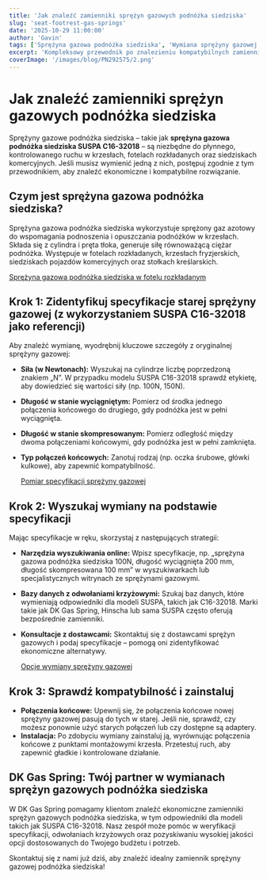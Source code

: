 ```yaml
---
title: 'Jak znaleźć zamienniki sprężyn gazowych podnóżka siedziska'
slug: 'seat-footrest-gas-springs'
date: '2025-10-29 11:00:00'
author: 'Gavin'
tags: ['Sprężyna gazowa podnóżka siedziska', 'Wymiana sprężyny gazowej', 'SUSPA C16-32018', 'Specyfikacje sprężyny gazowej', 'DKGASSPRING', 'Odwołania krzyżowe']
excerpt: 'Kompleksowy przewodnik po znalezieniu kompatybilnych zamienników sprężyn gazowych podnóżka siedziska, obejmujący kluczowe specyfikacje, wyszukiwanie alternatyw, weryfikację wymiarów, konsultacje z dostawcami oraz unikanie typowych błędów.'
coverImage: '/images/blog/PN292575/2.png'
---
```


# Jak znaleźć zamienniki sprężyn gazowych podnóżka siedziska

Sprężyny gazowe podnóżka siedziska – takie jak **sprężyna gazowa podnóżka siedziska SUSPA C16-32018** – są niezbędne do płynnego, kontrolowanego ruchu w krzesłach, fotelach rozkładanych oraz siedziskach komercyjnych. Jeśli musisz wymienić jedną z nich, postępuj zgodnie z tym przewodnikiem, aby znaleźć ekonomiczne i kompatybilne rozwiązanie.

## Czym jest sprężyna gazowa podnóżka siedziska?

Sprężyna gazowa podnóżka siedziska wykorzystuje sprężony gaz azotowy do wspomagania podnoszenia i opuszczania podnóżków w krzesłach. Składa się z cylindra i pręta tłoka, generuje siłę równoważącą ciężar podnóżka. Występuje w fotelach rozkładanych, krzesłach fryzjerskich, siedziskach pojazdów komercyjnych oraz stołkach kreślarskich.

[Sprężyna gazowa podnóżka siedziska w fotelu rozkładanym](https://via.placeholder.com/600x400?text=Seat+Footrest+Gas+Spring+in+Recliner)

## Krok 1: Zidentyfikuj specyfikacje starej sprężyny gazowej (z wykorzystaniem SUSPA C16-32018 jako referencji)

Aby znaleźć wymianę, wyodrębnij kluczowe szczegóły z oryginalnej sprężyny gazowej:

- **Siła (w Newtonach):** Wyszukaj na cylindrze liczbę poprzedzoną znakiem „N”. W przypadku modelu SUSPA C16-32018 sprawdź etykietę, aby dowiedzieć się wartości siły (np. 100N, 150N).
- **Długość w stanie wyciągniętym:** Pomierz od środka jednego połączenia końcowego do drugiego, gdy podnóżka jest w pełni wyciągnięta.
- **Długość w stanie skompresowanym:** Pomierz odległość między dwoma połączeniami końcowymi, gdy podnóżka jest w pełni zamknięta.
- **Typ połączeń końcowych:** Zanotuj rodzaj (np. oczka śrubowe, główki kulkowe), aby zapewnić kompatybilność.
    
    [Pomiar specyfikacji sprężyny gazowej](https://via.placeholder.com/600x400?text=Measuring+Seat+Footrest+Gas+Spring+Specifications)
    

## Krok 2: Wyszukaj wymiany na podstawie specyfikacji

Mając specyfikacje w ręku, skorzystaj z następujących strategii:

- **Narzędzia wyszukiwania online:** Wpisz specyfikacje, np. „sprężyna gazowa podnóżka siedziska 100N, długość wyciągnięta 200 mm, długość skompresowana 100 mm” w wyszukiwarkach lub specjalistycznych witrynach ze sprężynami gazowymi.
- **Bazy danych z odwołaniami krzyżowymi:** Szukaj baz danych, które wymieniają odpowiedniki dla modeli SUSPA, takich jak C16-32018. Marki takie jak DK Gas Spring, Hinscha lub sama SUSPA często oferują bezpośrednie zamienniki.
- **Konsultacje z dostawcami:** Skontaktuj się z dostawcami sprężyn gazowych i podaj specyfikacje – pomogą oni zidentyfikować ekonomiczne alternatywy.
    
    [Opcje wymiany sprężyny gazowej](https://via.placeholder.com/600x400?text=Seat+Footrest+Gas+Spring+Replacement+Options)
    

## Krok 3: Sprawdź kompatybilność i zainstaluj

- **Połączenia końcowe:** Upewnij się, że połączenia końcowe nowej sprężyny gazowej pasują do tych w starej. Jeśli nie, sprawdź, czy możesz ponownie użyć starych połączeń lub czy dostępne są adaptery.
- **Instalacja:** Po zdobyciu wymiany zainstaluj ją, wyrównując połączenia końcowe z punktami montażowymi krzesła. Przetestuj ruch, aby zapewnić gładkie i kontrolowane działanie.

## DK Gas Spring: Twój partner w wymianach sprężyn gazowych podnóżka siedziska

W DK Gas Spring pomagamy klientom znaleźć ekonomiczne zamienniki sprężyn gazowych podnóżka siedziska, w tym odpowiedniki dla modeli takich jak SUSPA C16-32018. Nasz zespół może pomóc w weryfikacji specyfikacji, odwołaniach krzyżowych oraz pozyskiwaniu wysokiej jakości opcji dostosowanych do Twojego budżetu i potrzeb.

Skontaktuj się z nami już dziś, aby znaleźć idealny zamiennik sprężyny gazowej podnóżka siedziska!